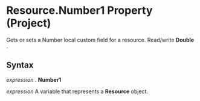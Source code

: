 
# Resource.Number1 Property (Project)

Gets or sets a Number local custom field for a resource. Read/write  **Double** .


## Syntax

 _expression_ . **Number1**

 _expression_ A variable that represents a **Resource** object.

